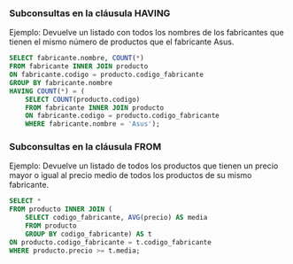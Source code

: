 ### Subconsultas en la cláusula HAVING
Ejemplo: Devuelve un listado con todos los nombres de los fabricantes que tienen el mismo número de productos que el fabricante Asus.
```sql
SELECT fabricante.nombre, COUNT(*)
FROM fabricante INNER JOIN producto
ON fabricante.codigo = producto.codigo_fabricante
GROUP BY fabricante.nombre
HAVING COUNT(*) = (
    SELECT COUNT(producto.codigo)
    FROM fabricante INNER JOIN producto
    ON fabricante.codigo = producto.codigo_fabricante
    WHERE fabricante.nombre = 'Asus');
```



### Subconsultas en la cláusula FROM
Ejemplo: Devuelve un listado de todos los productos que tienen un precio mayor o igual al precio medio de todos los productos de su mismo fabricante.

```sql
SELECT *
FROM producto INNER JOIN (
    SELECT codigo_fabricante, AVG(precio) AS media
    FROM producto
    GROUP BY codigo_fabricante) AS t
ON producto.codigo_fabricante = t.codigo_fabricante
WHERE producto.precio >= t.media;
```



```sql

```
